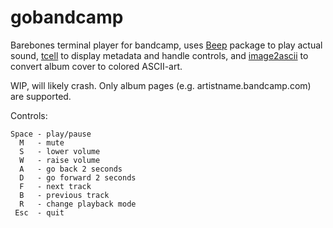  # gobandcamp

 Barebones terminal player for bandcamp, uses [Beep](https://github.com/faiface/beep/) package to play actual sound, [tcell](https://github.com/gdamore/tcell) to display metadata and handle controls, and [image2ascii](https://github.com/qeesung/image2ascii) to convert album cover to colored ASCII-art.
 
 WIP, will likely crash.
 Only album pages (e.g. artistname.bandcamp.com) are supported.

 Controls:

	Space - play/pause
	  M	  - mute
	  S	  - lower volume
      W	  - raise volume
	  A	  - go back 2 seconds
	  D   - go forward 2 seconds
	  F	  - next track
      B	  - previous track
      R	  - change playback mode
     Esc  - quit
